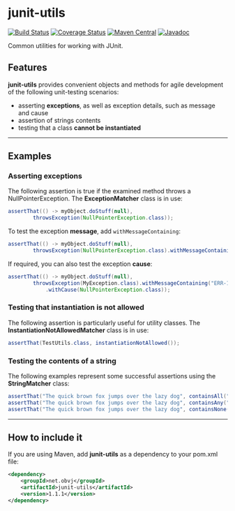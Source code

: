 # junit-utils
[![Build Status](https://travis-ci.org/oswaldobapvicjr/junit-utils.svg?branch=master)](https://travis-ci.org/oswaldobapvicjr/junit-utils)
[![Coverage Status](https://coveralls.io/repos/github/oswaldobapvicjr/junit-utils/badge.svg?branch=master)](https://coveralls.io/github/oswaldobapvicjr/junit-utils?branch=master)
[![Maven Central](https://maven-badges.herokuapp.com/maven-central/net.obvj/junit-utils/badge.svg)](https://maven-badges.herokuapp.com/maven-central/net.obvj/junit-utils)
[![Javadoc](https://javadoc.io/badge2/net.obvj/junit-utils/javadoc.svg)](https://javadoc.io/doc/net.obvj/junit-utils)

Common utilities for working with JUnit.

## Features

**junit-utils** provides convenient objects and methods for agile development of the following unit-testing scenarios:

- asserting **exceptions**, as well as exception details, such as message and cause
- assertion of strings contents
- testing that a class **cannot be instantiated**

----

## Examples

### Asserting exceptions

The following assertion is true if the examined method throws a NullPointerException. The **ExceptionMatcher** class is in use:

```java
assertThat(() -> myObject.doStuff(null),
        throwsException(NullPointerException.class));
```

To test the exception **message**, add `withMessageContaining`:

```java
assertThat(() -> myObject.doStuff(null),
        throwsException(NullPointerException.class).withMessageContaining("ERR-120008"));
```

If required, you can also test the exception **cause**:

```java
assertThat(() -> myObject.doStuff(null),
        throwsException(MyException.class).withMessageContaining("ERR-120008")
            .withCause(NullPointerException.class));
```

### Testing that instantiation is not allowed

The following assertion is particularly useful for utility classes. The **InstantiationNotAllowedMatcher** class is in use:

```java
assertThat(TestUtils.class, instantiationNotAllowed());
```

### Testing the contents of a string

The following examples represent some successful assertions using the **StringMatcher** class:

```java
assertThat("The quick brown fox jumps over the lazy dog", containsAll("fox", "dog"));
assertThat("The quick brown fox jumps over the lazy dog", containsAny("FOX", "dragon").ignoreCase());
assertThat("The quick brown fox jumps over the lazy dog", containsNone("centaur"));
```


----

## How to include it

If you are using Maven, add **junit-utils** as a dependency to your pom.xml file:

```xml
<dependency>
    <groupId>net.obvj</groupId>
    <artifactId>junit-utils</artifactId>
    <version>1.1.1</version>
</dependency>
```
